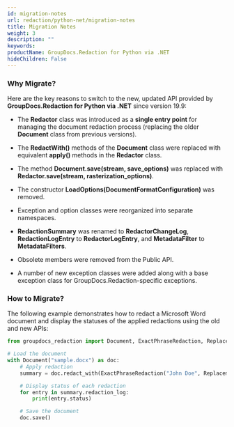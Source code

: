 ```yaml
---
id: migration-notes
url: redaction/python-net/migration-notes
title: Migration Notes
weight: 3
description: ""
keywords: 
productName: GroupDocs.Redaction for Python via .NET
hideChildren: False
---
```

### Why Migrate?  

Here are the key reasons to switch to the new, updated API provided by **GroupDocs.Redaction for Python via .NET** since version 19.9:

*   The **Redactor** class was introduced as a **single entry point** for managing the document redaction process (replacing the older **Document** class from previous versions).
    
*   The **RedactWith()** methods of the **Document** class were replaced with equivalent **apply()** methods in the **Redactor** class.
    
*   The method **Document.save(stream, save_options)** was replaced with **Redactor.save(stream, rasterization_options)**.
    
*   The constructor **LoadOptions(DocumentFormatConfiguration)** was removed.  
    
*   Exception and option classes were reorganized into separate namespaces.  
    
*   **RedactionSummary** was renamed to **RedactorChangeLog**, **RedactionLogEntry** to **RedactorLogEntry**, and **MetadataFilter** to **MetadataFilters**.  
    
*   Obsolete members were removed from the Public API.
    
*   A number of new exception classes were added along with a base exception class for GroupDocs.Redaction-specific exceptions.  


### How to Migrate?  

The following example demonstrates how to redact a Microsoft Word document and display the statuses of the applied redactions using the old and new APIs:  


```python
from groupdocs_redaction import Document, ExactPhraseRedaction, ReplacementOptions

# Load the document
with Document("sample.docx") as doc:
    # Apply redaction
    summary = doc.redact_with(ExactPhraseRedaction("John Doe", ReplacementOptions("[personal]")))

    # Display status of each redaction
    for entry in summary.redaction_log:
        print(entry.status)

    # Save the document
    doc.save()
